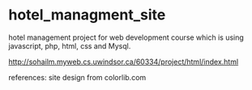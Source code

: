 # hotel_managment_site

hotel management project for web development course which is using javascript, php, html, css and Mysql.

http://sohailm.myweb.cs.uwindsor.ca/60334/project/html/index.html 


references: site design from colorlib.com
